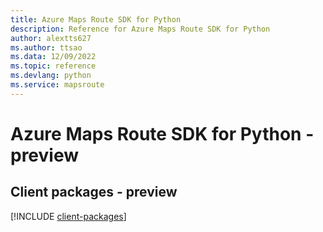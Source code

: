 ```yaml
---
title: Azure Maps Route SDK for Python
description: Reference for Azure Maps Route SDK for Python
author: alextts627
ms.author: ttsao
ms.data: 12/09/2022
ms.topic: reference
ms.devlang: python
ms.service: mapsroute
---
```

# Azure Maps Route SDK for Python - preview

## Client packages - preview
[!INCLUDE [client-packages](maps-route-client-index.md)]